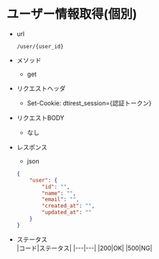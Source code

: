 # ユーザー情報取得(個別)
* url
  ```
  /user/{user_id}
  ```
* メソッド
  * get

* リクエストヘッダ
  * Set-Cookie: dtirest_session={認証トークン}
  
* リクエストBODY
  * なし

* レスポンス
  * json
  ```json
  {
      "user": {
          "id": "",
          "name": "",
          "email": "",
          "created_at": "",
          "updated_at": ""
      }
  }
  ```

* ステータス  
  |コード|ステータス|
  |---|---|
  |200|OK|
  |500|NG|

 

